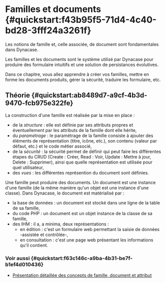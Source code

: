 # Familles et documents {#quickstart:f43b95f5-71d4-4c40-bd28-3fff24a3261f}

Les notions de famille et, celle associée, de document sont fondamentales dans Dynacase.  

Les familles et les documents sont le système utilisé par Dynacase pour produire des formulaire intuitifs et une solution de persistances évolutives.  

Dans ce chapitre, vous allez apprendre à créer vos familles, mettre en forme les documents produits, gérer la sécurité, traduire les formulaire, etc.

## Théorie {#quickstart:ab8489d7-a9cf-4b3d-9470-fcb975e322fe}

La construction d'une famille est réalisée par la mise en place :

* de la *structure* : elle est définie par ses attributs propres et éventuellement par les attributs de la famille dont elle hérite,
* du *paramétrage* : le paramétrage de la famille consiste à ajouter des éléments de représentation (titre, icône, etc.), son contenu (valeur par défaut, etc.) et le code métier associé,
* de la *sécurité* : la sécurité permet de définir qui peut faire les différentes étapes du CRUD (Create : Créer, Read : Voir, Update : Mettre à jour, Delete : Supprimer), ainsi que quelle représentation est utilisée pour quel utilisateur,
* des *vues* : les différentes représention du document sont définies.

Une famille peut produire des documents. Un document est une instance d'une famille (de la même manière qu'un objet est une instance d'une classe). Dans Dynacase, le document est matérialisé par :

* la base de données : un document est stocké dans une ligne de la table de sa famille,
* du code PHP : un document est un objet instance de la classe de sa famille,
* des IHM : il a, a minima, deux représentations :
    - en édition : c'est un formulaire web permettant la saisie de données -assistée et contrôlée-,
    - en consultation : c'est une page web présentant les informations qu'il contient.

### Voir aussi {#quickstart:f63c146c-a9ba-4b31-be7f-b1ef4d010436}

* [Présentation détaillée des concepts de famille, document et attribut][ManualIntro]

[ManualIntro]: https://docs.anakeen.com/dynacase/3.2/dynacase-doc-core-reference/website/book/core-ref:e01bf76d-481b-41fd-ac64-167a68d34c55.html#core-ref:e01bf76d-481b-41fd-ac64-167a68d34c55 "Manuel de référence Core : famille, document et attribut"

